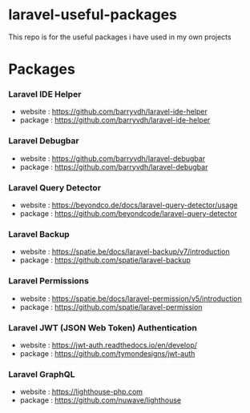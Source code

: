 # laravel-useful-packages
This repo is for the useful packages i have used in my own projects

# Packages

### Laravel IDE Helper
- website : https://github.com/barryvdh/laravel-ide-helper
- package : https://github.com/barryvdh/laravel-ide-helper

### Laravel Debugbar
- website : https://github.com/barryvdh/laravel-debugbar
- package : https://github.com/barryvdh/laravel-debugbar

### Laravel Query Detector
- website : https://beyondco.de/docs/laravel-query-detector/usage
- package : https://github.com/beyondcode/laravel-query-detector

### Laravel Backup
- website : https://spatie.be/docs/laravel-backup/v7/introduction
- package : https://github.com/spatie/laravel-backup

### Laravel Permissions
- website : https://spatie.be/docs/laravel-permission/v5/introduction
- package : https://github.com/spatie/laravel-permission

### Laravel JWT (JSON Web Token) Authentication
- website : https://jwt-auth.readthedocs.io/en/develop/
- package : https://github.com/tymondesigns/jwt-auth

### Laravel GraphQL
- website : https://lighthouse-php.com
- package : https://github.com/nuwave/lighthouse

